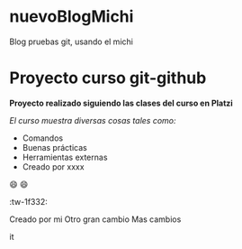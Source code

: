 # nuevoBlogMichi
Blog pruebas git, usando el michi
# Proyecto curso git-github


**Proyecto realizado siguiendo las clases del curso en Platzi**

*El curso muestra diversas cosas tales como:*
- Comandos
- Buenas prácticas
- Herramientas externas
- Creado por xxxx

:smile: :smile:

:tw-1f332:

Creado por mi
Otro gran cambio
Mas cambios

it